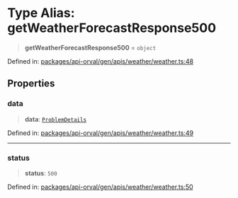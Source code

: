 # Type Alias: getWeatherForecastResponse500

> **getWeatherForecastResponse500** = `object`

Defined in: [packages/api-orval/gen/apis/weather/weather.ts:48](https://github.com/the-inconvenience-store/mono-example/blob/a3e1f4667d455f254c4a536af743fc2dff215781/packages/api-orval/gen/apis/weather/weather.ts#L48)

## Properties

### data

> **data**: [`ProblemDetails`](../interfaces/ProblemDetails.md)

Defined in: [packages/api-orval/gen/apis/weather/weather.ts:49](https://github.com/the-inconvenience-store/mono-example/blob/a3e1f4667d455f254c4a536af743fc2dff215781/packages/api-orval/gen/apis/weather/weather.ts#L49)

***

### status

> **status**: `500`

Defined in: [packages/api-orval/gen/apis/weather/weather.ts:50](https://github.com/the-inconvenience-store/mono-example/blob/a3e1f4667d455f254c4a536af743fc2dff215781/packages/api-orval/gen/apis/weather/weather.ts#L50)
